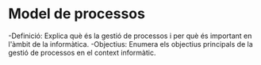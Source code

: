 # Model de processos
-Definició: Explica què és la gestió de processos i per què és important en l'àmbit de la informàtica.
-Objectius: Enumera els objectius principals de la gestió de processos en el context informàtic.